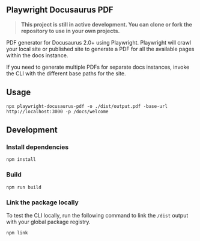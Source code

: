 ## Playwright Docusaurus PDF

> **This project is still in active development. You can clone or fork the repository to use in your own projects.**

PDF generator for Docusaurus 2.0+ using Playwright. Playwright will crawl your local site or published site to generate a PDF for all the available pages within the docs instance.

If you need to generate multiple PDFs for separate docs instances, invoke the CLI with the different base paths for the site.

## Usage

```
npx playwright-docusaurus-pdf -o ./dist/output.pdf -base-url http://localhost:3000 -p /docs/welcome
```

## Development

### Install dependencies

```
npm install
```

### Build

```
npm run build
```

### Link the package locally

To test the CLI locally, run the following command to link the `/dist` output with your global package registry.

```
npm link
```
